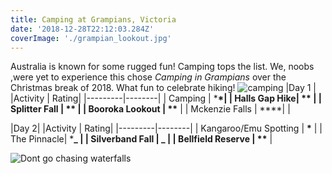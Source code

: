 ```yaml
---
title: Camping at Grampians, Victoria
date: '2018-12-28T22:12:03.284Z'
coverImage: './grampian_lookout.jpg'
---
```


Australia is known for some rugged fun! Camping tops the list. We, noobs ,were yet to experience this chose _Camping in Grampians_ over the Christmas break of 2018. What fun to celebrate hiking!
![camping](./camping.jpg)
|Day 1 |
|Activity | Rating|
|---------|--------|
| Camping | \***\*|
| Halls Gap Hike| ** |
| Splitter Fall | ** |
| Booroka Lookout | \*\*** |
| Mckenzie Falls | \*\*\*\*|
|

|Day 2|
|Activity | Rating|
|---------|--------|
| Kangaroo/Emu Spotting | **\*** |
| The Pinnacle| \***_ |
| Silverband Fall | _ |
| Bellfield Reserve | \*\*** |

![Dont go chasing waterfalls](./mckenzie_falls.jpg)
